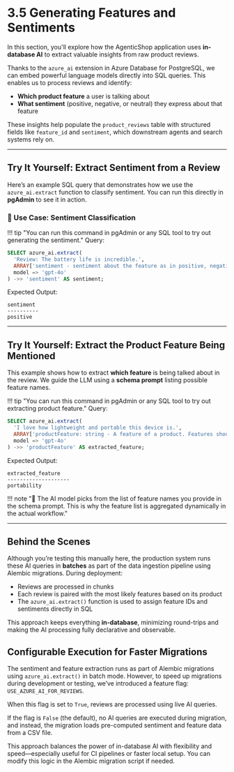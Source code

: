 # 3.5 Generating Features and Sentiments

In this section, you'll explore how the AgenticShop application uses **in-database AI** to extract valuable insights from raw product reviews.

Thanks to the `azure_ai` extension in Azure Database for PostgreSQL, we can embed powerful language models directly into SQL queries. This enables us to process reviews and identify:

- **Which product feature** a user is talking about
- **What sentiment** (positive, negative, or neutral) they express about that feature

These insights help populate the `product_reviews` table with structured fields like `feature_id` and `sentiment`, which downstream agents and search systems rely on.

---

## Try It Yourself: Extract Sentiment from a Review

Here’s an example SQL query that demonstrates how we use the `azure_ai.extract` function to classify sentiment. You can run this directly in **pgAdmin** to see it in action.

### 📌 Use Case: Sentiment Classification


!!! tip "You can run this command in pgAdmin or any SQL tool to try out generating the sentiment."
Query:

```sql
SELECT azure_ai.extract(
  'Review: The battery life is incredible.',
  ARRAY['sentiment - sentiment about the feature as in positive, negative, or neutral'],
  model => 'gpt-4o'
) ->> 'sentiment' AS sentiment;
```

Expected Output:

```
sentiment
----------
positive
```

---

## Try It Yourself: Extract the Product Feature Being Mentioned

This example shows how to extract **which feature** is being talked about in the review. We guide the LLM using a **schema prompt** listing possible feature names.

!!! tip "You can run this command in pgAdmin or any SQL tool to try out extracting product feature."
Query:

```sql
SELECT azure_ai.extract(
  'I love how lightweight and portable this device is.',
  ARRAY['productFeature: string - A feature of a product. Features should be from: weight, battery life, screen quality, portability or NULL'],
  model => 'gpt-4o'
) ->> 'productFeature' AS extracted_feature;
```

Expected Output:

```
extracted_feature
--------------------
portability
```

!!! note "🧠 The AI model picks from the list of feature names you provide in the schema prompt. This is why the feature list is aggregated dynamically in the actual workflow."

---

## Behind the Scenes

Although you’re testing this manually here, the production system runs these AI queries in **batches** as part of the data ingestion pipeline using Alembic migrations. During deployment:

- Reviews are processed in chunks
- Each review is paired with the most likely features based on its product
- The `azure_ai.extract()` function is used to assign feature IDs and sentiments directly in SQL

This approach keeps everything **in-database**, minimizing round-trips and making the AI processing fully declarative and observable.


## Configurable Execution for Faster Migrations

The sentiment and feature extraction runs as part of Alembic migrations using `azure_ai.extract()` in batch mode. However, to speed up migrations during development or testing, we’ve introduced a feature flag: `USE_AZURE_AI_FOR_REVIEWS`.

When this flag is set to `True`, reviews are processed using live AI queries.

If the flag is `False` (the default), no AI queries are executed during migration, and instead, the migration loads pre-computed sentiment and feature data from a CSV file.

This approach balances the power of in-database AI with flexibility and speed—especially useful for CI pipelines or faster local setup. You can modify this logic in the Alembic migration script if needed.

